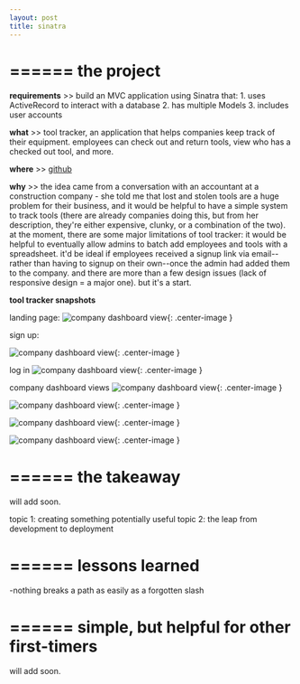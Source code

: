 ```yaml
---
layout: post
title: sinatra
---
```


======
**the project**
======

**requirements** >> build an MVC application using Sinatra that: 1. uses ActiveRecord to interact with a database 2. has multiple Models 3. includes user accounts

**what** >> tool tracker, an application that helps companies keep track of their equipment. employees can check out and return tools, view who has a checked out tool, and more.

**where** >> [github](https://github.com/bennorris/tool-tracker)

**why** >> the idea came from a conversation with an accountant at a construction company - she told me that lost and stolen tools are a huge problem for their business, and it would be helpful to have a simple system to track tools (there are already companies doing this, but from her description, they're either expensive, clunky, or a combination of the two). at the moment, there are some major limitations of tool tracker: it would be helpful to eventually allow admins to batch add employees and tools with a spreadsheet. it'd be ideal if employees received a signup link via email--rather than having to signup on their own--once the admin had added them to the company. and there are more than a few design issues (lack of responsive design = a major one). but it's a start.

**tool tracker snapshots**

landing page:
![company dashboard view](https://bennorris.github.io/blog/assets/landing_page.png){: .center-image }

sign up:

![company dashboard view](https://bennorris.github.io/blog/assets/sign_up.png){: .center-image }

log in
![company dashboard view](https://bennorris.github.io/blog/assets/login.png){: .center-image }

company dashboard views
![company dashboard view](https://bennorris.github.io/blog/assets/company_dash_1.png){: .center-image }

![company dashboard view](https://bennorris.github.io/blog/assets/company_dash_2.png){: .center-image }

![company dashboard view](https://bennorris.github.io/blog/assets/company_dash_3.png){: .center-image }

![company dashboard view](https://bennorris.github.io/blog/assets/edit_page.png){: .center-image }


======
**the takeaway**
======

will add soon.   

topic 1: creating something potentially useful
topic 2: the leap from development to deployment

======
**lessons learned**
======

-nothing breaks a path as easily as a forgotten slash


======
**simple, but helpful for other first-timers**
======

will add soon.


<!-- ``gem build gem_name.gemspec``

and then push it to rubygems with:\\
``gem push gem_name-0.1.0.gem``

if you need to delete after pushing, you can use:\\
``gem yank gem_name -v 0.1.0``\\ -->
